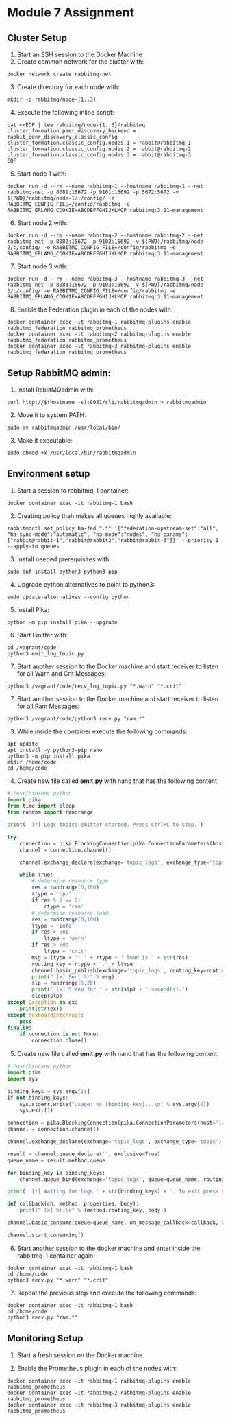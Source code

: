 # Module 7 Assignment

## Cluster Setup

1. Start an SSH session to the Docker Machine
2. Create common network for the cluster with:
``` shell
docker network create rabbitmq-net
```
3. Create directory for each node with:
``` shell
mkdir -p rabbitmq/node-{1..3}
```
4. Execute the following inline script:
``` shell
cat <<EOF | tee rabbitmq/node-{1..3}/rabbitmq
cluster_formation.peer_discovery_backend = rabbit_peer_discovery_classic_config
cluster_formation.classic_config.nodes.1 = rabbit@rabbitmq-1
cluster_formation.classic_config.nodes.2 = rabbit@rabbitmq-2
cluster_formation.classic_config.nodes.3 = rabbit@rabbitmq-3
EOF
```
5. Start node 1 with:
``` shell
docker run -d --rm --name rabbitmq-1 --hostname rabbitmq-1 --net rabbitmq-net -p 8081:15672 -p 9101:15692 -p 5672:5672 -v ${PWD}/rabbitmq/node-1/:/config/ -e RABBITMQ_CONFIG_FILE=/config/rabbitmq -e RABBITMQ_ERLANG_COOKIE=ABCDEFFGHIJKLMOP rabbitmq:3.11-management
```

6. Start node 2 with:
``` shell
docker run -d --rm --name rabbitmq-2 --hostname rabbitmq-2 --net rabbitmq-net -p 8082:15672 -p 9102:15692 -v ${PWD}/rabbitmq/node-2/:/config/ -e RABBITMQ_CONFIG_FILE=/config/rabbitmq -e RABBITMQ_ERLANG_COOKIE=ABCDEFFGHIJKLMOP rabbitmq:3.11-management
```

7. Start node 3 with:
``` shell
docker run -d --rm --name rabbitmq-3 --hostname rabbitmq-3 --net rabbitmq-net -p 8083:15672 -p 9103:15692 -v ${PWD}/rabbitmq/node-3/:/config/ -e RABBITMQ_CONFIG_FILE=/config/rabbitmq -e RABBITMQ_ERLANG_COOKIE=ABCDEFFGHIJKLMOP rabbitmq:3.11-management
```

8. Enable the Federation plugin in each of the nodes with:
``` shell
docker container exec -it rabbitmq-1 rabbitmq-plugins enable rabbitmq_federation rabbitmq_prometheus
docker container exec -it rabbitmq-2 rabbitmq-plugins enable rabbitmq_federation rabbitmq_prometheus
docker container exec -it rabbitmq-3 rabbitmq-plugins enable rabbitmq_federation rabbitmq_prometheus
```


## Setup RabbitMQ admin:

1. Install RabiitMQadmin with:
``` shell
curl http://$(hostname -s):8081/cli/rabbitmqadmin > rabbitmqadmin
```

2. Move it to system PATH:
``` shell
sudo mv rabbitmqadmin /usr/local/bin/
```

3. Make it executable:
``` shell
sudo chmod +x /usr/local/bin/rabbitmqadmin
```


## Environment setup

1. Start a session to rabbitmq-1 container:
``` shell
docker container exec -it rabbitmq-1 bash
```

2. Creating policy thah makes all queues highly available:
``` shell
rabbitmqctl set_policy ha-fed ".*" '{"federation-upstream-set":"all", "ha-sync-mode":"automatic", "ha-mode":"nodes", "ha-params":["rabbit@rabbit-1","rabbit@rabbit2","rabbit@rabbit-3"]}' --priority 1 --apply-to queues
```

3. Install needed prerequisites with:
``` shell
sudo dnf install python3 python3-pip
```

4. Upgrade python alternatives to point to python3:
``` shell
sudo update-alternatives --config python
```

5. Install Pika:
``` shell
python -m pip install pika --upgrade 
```

6. Start Emitter with:
``` shell
cd /vagrant/code
python3 emit_log_topic.py
```

7. Start another session to the Docker machine and start receiver to listen for all Warn and Crit Messages:
``` shell
python3 /vagrant/code/recv_log_topic.py "*.warn" "*.crit"
```

7. Start another session to the Docker machine and start receiver to listen for all Ram Messages:
``` shell
python3 /vagrant/code/python3 recv.py "ram.*"
```


3. While inside the container execute the following commands:
``` shell
apt update
apt install -y python3-pip nano
python3 -m pip install pika
mkdir /home/code
cd /home/code
```

4. Create new file called **emit.py** with nano that has the following content:
``` python
#!/usr/bin/env python
import pika
from time import sleep
from random import randrange

print(' [*] Logs topics emitter started. Press Ctrl+C to stop.')

try:
    connection = pika.BlockingConnection(pika.ConnectionParameters(host='localhost'))
    channel = connection.channel()

    channel.exchange_declare(exchange='topic_logs', exchange_type='topic')

    while True:
        # determine resource type
        res = randrange(0,100)
        rtype = 'cpu'
        if res % 2 == 0:
            rtype = 'ram'
        # determine resource load
        res = randrange(0,100)
        ltype = 'info'
        if res > 50:
            ltype = 'warn'
        if res > 80:
            ltype = 'crit'
        msg = ltype + ': ' + rtype + ' load is ' + str(res)
        routing_key = rtype + '.' + ltype
        channel.basic_publish(exchange='topic_logs', routing_key=routing_key, body=msg)
        print(" [x] Sent %r" % msg)
        slp = randrange(5,20)
        print(' [x] Sleep for ' + str(slp) + ' second(s).')
        sleep(slp)
except Exception as ex:
    print(str(ex))
except KeyboardInterrupt:
    pass
finally:
    if connection is not None:
        connection.close()
```

5. Create new file called **emit.py** with nano that has the following content:
``` python
#!/usr/bin/env python
import pika
import sys

binding_keys = sys.argv[1:]
if not binding_keys:
    sys.stderr.write("Usage: %s [binding_key]...\n" % sys.argv[0])
    sys.exit(1)

connection = pika.BlockingConnection(pika.ConnectionParameters(host='localhost'))
channel = connection.channel()

channel.exchange_declare(exchange='topic_logs', exchange_type='topic')

result = channel.queue_declare('', exclusive=True)
queue_name = result.method.queue

for binding_key in binding_keys:
    channel.queue_bind(exchange='topic_logs', queue=queue_name, routing_key=binding_key)

print(' [*] Waiting for logs ' + str(binding_keys) + '. To exit press CTRL+C')

def callback(ch, method, properties, body):
    print(" [x] %r:%r" % (method.routing_key, body))

channel.basic_consume(queue=queue_name, on_message_callback=callback, auto_ack=True)

channel.start_consuming()
```


6. Start another session to the docker machine and enter inside the rabbitmq-1 container again:
``` shell
docker container exec -it rabbitmq-1 bash
cd /home/code
python3 recv.py "*.warn" "*.crit"
```

7. Repeat the previous step and execute the following commands:
``` shell
docker container exec -it rabbitmq-1 bash
cd /home/code
python3 recv.py "ram.*"
```


## Monitoring Setup

1. Start a fresh session on the Docker machine

2. Enable the Prometheus plugin in each of the nodes with:
``` shell
docker container exec -it rabbitmq-1 rabbitmq-plugins enable rabbitmq_prometheus
docker container exec -it rabbitmq-2 rabbitmq-plugins enable rabbitmq_prometheus
docker container exec -it rabbitmq-3 rabbitmq-plugins enable rabbitmq_prometheus
```

